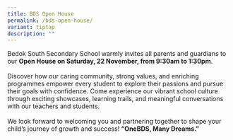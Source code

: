 ```yaml
---
title: BDS Open House
permalink: /bds-open-house/
variant: tiptap
description: ""
---
```

<p>Bedok South Secondary School warmly invites all parents and guardians
to our <strong>Open House on Saturday, 22 November, from 9:30am to 1:30pm</strong>.
<br>
<br>Discover how our caring community, strong values, and enriching programmes
empower every student to explore their passions and pursue their goals
with confidence. Come experience our vibrant school culture through exciting
showcases, learning trails, and meaningful conversations with our teachers
and students.
<br>
<br>We look forward to welcoming you and partnering together to shape your
child’s journey of growth and success! <strong>“OneBDS, Many Dreams.”</strong>
</p>